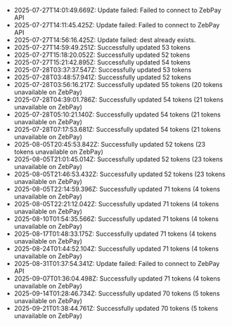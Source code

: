 - 2025-07-27T14:01:49.669Z: Update failed: Failed to connect to ZebPay API
- 2025-07-27T14:11:45.425Z: Update failed: Failed to connect to ZebPay API
- 2025-07-27T14:56:16.425Z: Update failed: dest already exists.
- 2025-07-27T14:59:49.251Z: Successfully updated 53 tokens
- 2025-07-27T15:18:20.052Z: Successfully updated 52 tokens
- 2025-07-27T15:21:42.895Z: Successfully updated 54 tokens
- 2025-07-28T03:37:37.547Z: Successfully updated 53 tokens
- 2025-07-28T03:48:57.941Z: Successfully updated 52 tokens
- 2025-07-28T03:56:16.217Z: Successfully updated 55 tokens (20 tokens unavailable on ZebPay)
- 2025-07-28T04:39:01.786Z: Successfully updated 54 tokens (21 tokens unavailable on ZebPay)
- 2025-07-28T05:10:21.140Z: Successfully updated 54 tokens (21 tokens unavailable on ZebPay)
- 2025-07-28T07:17:53.681Z: Successfully updated 54 tokens (21 tokens unavailable on ZebPay)
- 2025-08-05T20:45:53.842Z: Successfully updated 52 tokens (23 tokens unavailable on ZebPay)
- 2025-08-05T21:01:45.014Z: Successfully updated 52 tokens (23 tokens unavailable on ZebPay)
- 2025-08-05T21:46:53.432Z: Successfully updated 52 tokens (23 tokens unavailable on ZebPay)
- 2025-08-05T22:14:59.396Z: Successfully updated 71 tokens (4 tokens unavailable on ZebPay)
- 2025-08-05T22:21:12.042Z: Successfully updated 71 tokens (4 tokens unavailable on ZebPay)
- 2025-08-10T01:54:35.566Z: Successfully updated 71 tokens (4 tokens unavailable on ZebPay)
- 2025-08-17T01:48:33.175Z: Successfully updated 71 tokens (4 tokens unavailable on ZebPay)
- 2025-08-24T01:44:52.104Z: Successfully updated 71 tokens (4 tokens unavailable on ZebPay)
- 2025-08-31T01:37:54.341Z: Update failed: Failed to connect to ZebPay API
- 2025-09-07T01:36:04.498Z: Successfully updated 71 tokens (4 tokens unavailable on ZebPay)
- 2025-09-14T01:28:46.734Z: Successfully updated 70 tokens (5 tokens unavailable on ZebPay)
- 2025-09-21T01:38:44.761Z: Successfully updated 70 tokens (5 tokens unavailable on ZebPay)
